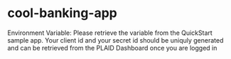 ﻿# cool-banking-app
Environment Variable:
Please retrieve the variable from the QuickStart sample app.
Your client id and your secret id should be uniquly generated and
can be retrieved from the PLAID Dashboard once you are logged in
